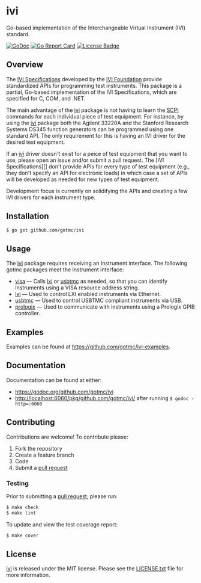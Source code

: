 # ivi

Go-based implementation of the Interchangeable Virtual Instrument (IVI)
standard.

[![GoDoc][godoc badge]][godoc link]
[![Go Report Card][report badge]][report card]
[![License Badge][license badge]][LICENSE.txt]

## Overview

The [IVI Specifications][ivi-specs] developed by the [IVI
Foundation][ivi-foundation] provide standardized APIs for programming test
instruments. This package is a partial, Go-based implementation of the IVI
Specifications, which are specified for C, COM, and .NET.

The main advantage of the [ivi][] package is not having to learn the [SCPI][]
commands for each individual piece of test equipment. For instance, by using the
[ivi][] package both the Agilent 33220A and the Stanford Research Systems DS345
function generators can be programmed using one standard API. The only
requirement for this is having an IVI driver for the desired test equipment.

If an [ivi][] driver doesn't exist for a peice of test equipment that you want
to use, please open an issue and/or submit a pull request. The [IVI
Specifications][] don't provide APIs for every type of test equipment (e.g.,
they don't specify an API for electronic loads) in which case a set of APIs will
be developed as needed for new types of test equipment.

Development focus is currently on solidifying the APIs and creating a few IVI
drivers for each instrument type.


## Installation

```bash
$ go get github.com/gotmc/ivi
```

## Usage

The [ivi][] package requires receiving an Instrument interface. The following
gotmc packages meet the Instrument interface:

- [visa][] — Calls [lxi][] or [usbtmc][] as needed, so that you can identify
    instruments using a VISA resource address string.
- [lxi][] — Used to control LXI enabled instruments via Ethernet.
- [usbtmc][] — Used to control USBTMC compliant instruments via USB.
- [prologix][] —  Used to communicate with instruments using a Prologix GPIB
    controller.

## Examples

Examples can be found at <https://github.com/gotmc/ivi-examples>.

## Documentation

Documentation can be found at either:

- <https://godoc.org/github.com/gotmc/ivi>
- <http://localhost:6060/pkg/github.com/gotmc/ivi/> after running `$
  godoc -http=:6060`

## Contributing

Contributions are welcome! To contribute please:

1. Fork the repository
2. Create a feature branch
3. Code
4. Submit a [pull request][]

### Testing

Prior to submitting a [pull request][], please run:

```bash
$ make check
$ make lint
```

To update and view the test coverage report:

```bash
$ make cover
```

## License

[ivi][] is released under the MIT license. Please see the
[LICENSE.txt][] file for more information.

[ivi]: https://github.com/gotmc/ivi
[ivi-foundation]: http://www.ivifoundation.org/
[ivi-specs]: http://www.ivifoundation.org/specifications/
[godoc badge]: https://godoc.org/github.com/gotmc/ivi?status.svg
[godoc link]: https://godoc.org/github.com/gotmc/ivi
[LICENSE.txt]: https://github.com/gotmc/ivi/blob/master/LICENSE.txt
[license badge]: https://img.shields.io/badge/license-MIT-blue.svg
[lxi]: https://github.com/gotmc/lxi
[prologix]: https://github.com/gotmc/prologix
[pull request]: https://help.github.com/articles/using-pull-requests
[report badge]: https://goreportcard.com/badge/github.com/gotmc/ivi
[report card]: https://goreportcard.com/report/github.com/gotmc/ivi
[scpi]: http://www.ivifoundation.org/scpi/
[usbtmc]: https://github.com/gotmc/usbtmc
[visa]: https://github.com/gotmc/visa
